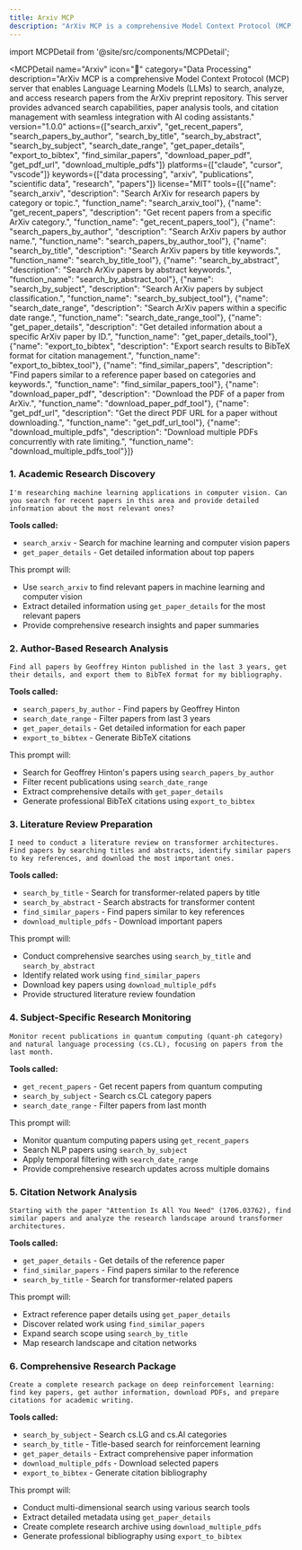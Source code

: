 ```yaml
---
title: Arxiv MCP
description: "ArXiv MCP is a comprehensive Model Context Protocol (MCP) server that enables Language Learning Models (LLMs) to search, analyze, and access research papers from the ArXiv preprint repository. This server provides advanced search capabilities, paper analysis tools, and citation management with se..."
---
```


import MCPDetail from '@site/src/components/MCPDetail';

<MCPDetail 
  name="Arxiv"
  icon="📄"
  category="Data Processing"
  description="ArXiv MCP is a comprehensive Model Context Protocol (MCP) server that enables Language Learning Models (LLMs) to search, analyze, and access research papers from the ArXiv preprint repository. This server provides advanced search capabilities, paper analysis tools, and citation management with seamless integration with AI coding assistants."
  version="1.0.0"
  actions={["search_arxiv", "get_recent_papers", "search_papers_by_author", "search_by_title", "search_by_abstract", "search_by_subject", "search_date_range", "get_paper_details", "export_to_bibtex", "find_similar_papers", "download_paper_pdf", "get_pdf_url", "download_multiple_pdfs"]}
  platforms={["claude", "cursor", "vscode"]}
  keywords={["data processing", "arxiv", "publications", "scientific data", "research", "papers"]}
  license="MIT"
  tools={[{"name": "search_arxiv", "description": "Search ArXiv for research papers by category or topic.", "function_name": "search_arxiv_tool"}, {"name": "get_recent_papers", "description": "Get recent papers from a specific ArXiv category.", "function_name": "get_recent_papers_tool"}, {"name": "search_papers_by_author", "description": "Search ArXiv papers by author name.", "function_name": "search_papers_by_author_tool"}, {"name": "search_by_title", "description": "Search ArXiv papers by title keywords.", "function_name": "search_by_title_tool"}, {"name": "search_by_abstract", "description": "Search ArXiv papers by abstract keywords.", "function_name": "search_by_abstract_tool"}, {"name": "search_by_subject", "description": "Search ArXiv papers by subject classification.", "function_name": "search_by_subject_tool"}, {"name": "search_date_range", "description": "Search ArXiv papers within a specific date range.", "function_name": "search_date_range_tool"}, {"name": "get_paper_details", "description": "Get detailed information about a specific ArXiv paper by ID.", "function_name": "get_paper_details_tool"}, {"name": "export_to_bibtex", "description": "Export search results to BibTeX format for citation management.", "function_name": "export_to_bibtex_tool"}, {"name": "find_similar_papers", "description": "Find papers similar to a reference paper based on categories and keywords.", "function_name": "find_similar_papers_tool"}, {"name": "download_paper_pdf", "description": "Download the PDF of a paper from ArXiv.", "function_name": "download_paper_pdf_tool"}, {"name": "get_pdf_url", "description": "Get the direct PDF URL for a paper without downloading.", "function_name": "get_pdf_url_tool"}, {"name": "download_multiple_pdfs", "description": "Download multiple PDFs concurrently with rate limiting.", "function_name": "download_multiple_pdfs_tool"}]}
>

### 1. Academic Research Discovery
```
I'm researching machine learning applications in computer vision. Can you search for recent papers in this area and provide detailed information about the most relevant ones?
```

**Tools called:**
- `search_arxiv` - Search for machine learning and computer vision papers
- `get_paper_details` - Get detailed information about top papers

This prompt will:
- Use `search_arxiv` to find relevant papers in machine learning and computer vision
- Extract detailed information using `get_paper_details` for the most relevant papers
- Provide comprehensive research insights and paper summaries

### 2. Author-Based Research Analysis
```
Find all papers by Geoffrey Hinton published in the last 3 years, get their details, and export them to BibTeX format for my bibliography.
```

**Tools called:**
- `search_papers_by_author` - Find papers by Geoffrey Hinton
- `search_date_range` - Filter papers from last 3 years
- `get_paper_details` - Get detailed information for each paper
- `export_to_bibtex` - Generate BibTeX citations

This prompt will:
- Search for Geoffrey Hinton's papers using `search_papers_by_author`
- Filter recent publications using `search_date_range`
- Extract comprehensive details with `get_paper_details`
- Generate professional BibTeX citations using `export_to_bibtex`

### 3. Literature Review Preparation
```
I need to conduct a literature review on transformer architectures. Find papers by searching titles and abstracts, identify similar papers to key references, and download the most important ones.
```

**Tools called:**
- `search_by_title` - Search for transformer-related papers by title
- `search_by_abstract` - Search abstracts for transformer content
- `find_similar_papers` - Find papers similar to key references
- `download_multiple_pdfs` - Download important papers

This prompt will:
- Conduct comprehensive searches using `search_by_title` and `search_by_abstract`
- Identify related work using `find_similar_papers`
- Download key papers using `download_multiple_pdfs`
- Provide structured literature review foundation

### 4. Subject-Specific Research Monitoring
```
Monitor recent publications in quantum computing (quant-ph category) and natural language processing (cs.CL), focusing on papers from the last month.
```

**Tools called:**
- `get_recent_papers` - Get recent papers from quantum computing
- `search_by_subject` - Search cs.CL category papers
- `search_date_range` - Filter papers from last month

This prompt will:
- Monitor quantum computing papers using `get_recent_papers`
- Search NLP papers using `search_by_subject`
- Apply temporal filtering with `search_date_range`
- Provide comprehensive research updates across multiple domains

### 5. Citation Network Analysis
```
Starting with the paper "Attention Is All You Need" (1706.03762), find similar papers and analyze the research landscape around transformer architectures.
```

**Tools called:**
- `get_paper_details` - Get details of the reference paper
- `find_similar_papers` - Find papers similar to the reference
- `search_by_title` - Search for transformer-related papers

This prompt will:
- Extract reference paper details using `get_paper_details`
- Discover related work using `find_similar_papers`
- Expand search scope using `search_by_title`
- Map research landscape and citation networks

### 6. Comprehensive Research Package
```
Create a complete research package on deep reinforcement learning: find key papers, get author information, download PDFs, and prepare citations for academic writing.
```

**Tools called:**
- `search_by_subject` - Search cs.LG and cs.AI categories
- `search_by_title` - Title-based search for reinforcement learning
- `get_paper_details` - Extract comprehensive paper information
- `download_multiple_pdfs` - Download selected papers
- `export_to_bibtex` - Generate citation bibliography

This prompt will:
- Conduct multi-dimensional search using various search tools
- Extract detailed metadata using `get_paper_details`
- Create complete research archive using `download_multiple_pdfs`
- Generate professional bibliography using `export_to_bibtex`

</MCPDetail>
